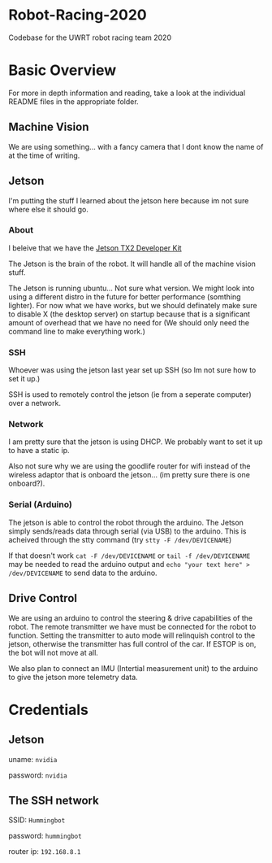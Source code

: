 # Robot-Racing-2020
Codebase for the UWRT robot racing team 2020

# Basic Overview

For more in depth information and reading, take a look at the individual README files in the appropriate folder.

## Machine Vision

We are using something... with a fancy camera that I dont know the name of at the time of writing.



## Jetson

I'm putting the stuff I learned about the jetson here because im not sure where else it should go.

### About

I beleive that we have the [Jetson TX2 Developer Kit](https://developer.nvidia.com/embedded/jetson-tx2-developer-kit)

The Jetson is the brain of the robot. It will handle all of the machine vision stuff.

The Jetson is running ubuntu... Not sure what version. We might look into using a different distro in the future for better performance (somthing lighter). For now what we have works, but we should definately make sure to disable X (the desktop server) on startup because that is a significant amount of overhead that we have no need for (We should only need the command line to make everything work.)

### SSH

Whoever was using the jetson last year set up SSH (so Im not sure how to set it up.)

SSH is used to remotely control the jetson (ie from a seperate computer) over a network.

### Network

I am pretty sure that the jetson is using DHCP. We probably want to set it up to have a static ip.

Also not sure why we are using the goodlife router for wifi instead of the wireless adaptor that is onboard the jetson... (im pretty sure there is one onboard?).

### Serial (Arduino)

The jetson is able to control the robot through the arduino. The Jetson simply sends/reads data through serial (via USB) to the arduino. This is acheived through the stty command (try `stty -F /dev/DEVICENAME`)

If that doesn't work `cat -F /dev/DEVICENAME` or `tail -f /dev/DEVICENAME` may be needed to read the arduino output and `echo "your text here" > /dev/DEVICENAME` to send data to the arduino.

## Drive Control

We are using an arduino to control the steering & drive capabilities of the robot. The remote transmitter we have must be connected for the robot to function. Setting the transmitter to auto mode will relinquish control to the jetson, otherwise the transmitter has full control of the car. If ESTOP is on, the bot will not move at all.

We also plan to connect an IMU (Intertial measurement unit) to the arduino to give the jetson more telemetry data.

# Credentials

## Jetson

uname: `nvidia`

password: `nvidia`

## The SSH network

SSID: `Hummingbot`

password: `hummingbot`

router ip: `192.168.8.1`